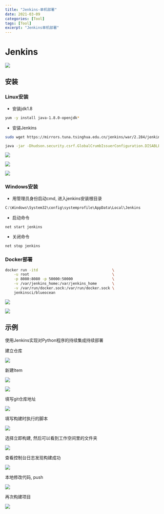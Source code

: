 ```yaml
---
title: "Jenkins-单机部署"
date: 2021-03-09
categories: [Tool]
tags: [Tool]
excerpt: "Jenkins单机部署"
---
```


# Jenkins

![](https://raw.githubusercontent.com/dmjcb/SelfImgur/main/20210308111903.png)

## 安装

### Linux安装

- 安装jdk1.8

```sh
yum -y install java-1.8.0-openjdk* 
```

- 安装Jenkins

```sh
sudo wget https://mirrors.tuna.tsinghua.edu.cn/jenkins/war/2.284/jenkins.war
```

```sh
java -jar -Dhudson.security.csrf.GlobalCrumbIssuerConfiguration.DISABLE_CSRF_PROTECTION=true  jenkins.war --httpPort=8080
```

![](https://raw.githubusercontent.com/dmjcb/SelfImgur/main/20210309093313.png)

![](https://raw.githubusercontent.com/dmjcb/SelfImgur/main/20210309093347.png)

![](https://raw.githubusercontent.com/dmjcb/SelfImgur/main/20210309094244.png)

### Windows安装

- 用管理员身份启动cmd, 进入jenkins安装根目录

```sh
C:\Windows\System32\config\systemprofile\AppData\Local\Jenkins
```

- 启动命令
  
```sh
net start jenkins
```

- 关闭命令

```sh
net stop jenkins
```

### Docker部署

```sh
docker run -itd                                  \
    -u root                                      \
    -p 8080:8080 -p 50000:50000                  \
    -v /var/jenkins_home:/var/jenkins_home       \
    -v /var/run/docker.sock:/var/run/docker.sock \
    jenkinsci/blueocean
```

![](https://raw.githubusercontent.com/dmjcb/SelfImgur/main/20210308113221.png)

![](https://raw.githubusercontent.com/dmjcb/SelfImgur/main/20210308113523.png)

## 示例

使用Jenkins实现对Python程序的持续集成持续部署

建立仓库

![](https://raw.githubusercontent.com/dmjcb/SelfImgur/main/20210309105037.png)

新建Item

![](https://raw.githubusercontent.com/dmjcb/SelfImgur/main/20210309105123.png)

![](https://raw.githubusercontent.com/dmjcb/SelfImgur/main/20210309105307.png)

填写git仓库地址

![](https://raw.githubusercontent.com/dmjcb/SelfImgur/main/20210309105406.png)

填写构建时执行的脚本

![](https://raw.githubusercontent.com/dmjcb/SelfImgur/main/20210309105442.png)

选择立即构建, 然后可以看到工作空间里的文件夹

![](https://raw.githubusercontent.com/dmjcb/SelfImgur/main/20210309105553.png)

查看控制台日志发现构建成功

![](https://raw.githubusercontent.com/dmjcb/SelfImgur/main/20210309105711.png)

本地修改代码, push

![](https://raw.githubusercontent.com/dmjcb/SelfImgur/main/20210309111504.png)

再次构建项目

![](https://raw.githubusercontent.com/dmjcb/SelfImgur/main/20210309111613.png)